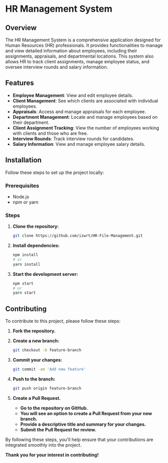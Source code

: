 # HR Management System

## Overview

The HR Management System is a comprehensive application designed for Human Resources (HR) professionals. It provides functionalities to manage and view detailed information about employees, including their assignments, appraisals, and departmental locations. This system also allows HR to track client assignments, manage employee status, and oversee interview rounds and salary information.

## Features

- **Employee Management**: View and edit employee details.
- **Client Management**: See which clients are associated with individual employees.
- **Appraisals**: Access and manage appraisals for each employee.
- **Department Management**: Locate and manage employees based on their department.
- **Client Assignment Tracking**: View the number of employees working with clients and those who are free.
- **Interview Rounds**: Track interview rounds for candidates.
- **Salary Information**: View and manage employee salary details.

## Installation

Follow these steps to set up the project locally:

### Prerequisites

- Node.js
- npm or yarn

### Steps

1. **Clone the repository:**
   ```bash
   git clone https://github.com/izwrt/HR-File-Management.git

2. **Install dependencies:**
   ```bash
   npm install
   # or
   yarn install
   
3. **Start the development server:**
   ```bash
   npm start
   # or
   yarn start

## Contributing

To contribute to this project, please follow these steps:

1. **Fork the repository.**

2. **Create a new branch:**
   ```bash
   git checkout -b feature-branch

3. **Commit your changes:**
   ```bash
   git commit -am 'Add new feature'
   
4. **Push to the branch:**
   ```bash
   git push origin feature-branch

5. **Create a Pull Request.**
   - **Go to the repository on GitHub.**
   - **You will see an option to create a Pull Request from your new branch.**
   - **Provide a descriptive title and summary for your changes.**
   - **Submit the Pull Request for review.**

By following these steps, you'll help ensure that your contributions are integrated smoothly into the project.

**Thank you for your interest in contributing!** 

